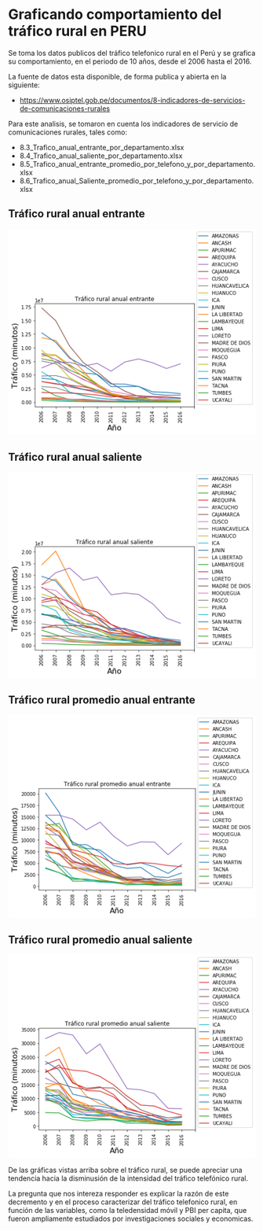 # Graficando comportamiento del tráfico rural en PERU

Se toma los datos publicos del tráfico telefonico rural en el Perú y se grafica su comportamiento, en el periodo de 10 años, desde el 2006 hasta el 2016.

La fuente de datos esta disponible, de forma publica y abierta en la siguiente:
* https://www.osiptel.gob.pe/documentos/8-indicadores-de-servicios-de-comunicaciones-rurales

Para este analisis, se tomaron en cuenta los indicadores de servicio de comunicaciones rurales, tales como:

* 8.3_Trafico_anual_entrante_por_departamento.xlsx
* 8.4_Trafico_anual_saliente_por_departamento.xlsx
* 8.5_Trafico_anual_entrante_promedio_por_telefono_y_por_departamento.xlsx
* 8.6_Trafico_anual_Saliente_promedio_por_telefono_y_por_departamento.xlsx

## Tráfico rural anual entrante
![Trafico rural](itraffic.png "Tráfico rural anual entrante")

## Tráfico rural anual saliente
![Trafico rural](otraffic.png "Tráfico rural anual saliente")

## Tráfico rural promedio anual entrante
![Trafico rural](itraffic_prom.png "Tráfico rural promedio anual entrante")

## Tráfico rural promedio anual saliente
![Trafico rural](otraffic_prom.png "Tráfico rural promedio anual saliente")

De las gráficas vistas arriba sobre el tráfico rural, se puede apreciar una tendencia hacia la disminusión de la intensidad del tráfico telefónico rural.

La pregunta que nos intereza responder es explicar la razón de este decremento y en el proceso caracterizar del tráfico telefonico rural, en función de las variables, como la teledensidad móvil y PBI per capita, que fueron ampliamente estudiados por investigaciones sociales y economicas.


